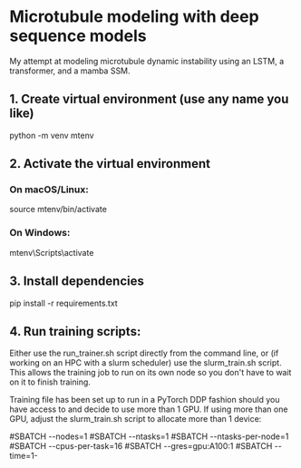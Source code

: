 # Microtubule modeling with deep sequence models
My attempt at modeling microtubule dynamic instability using an LSTM, a transformer, and a mamba SSM.



## 1. Create virtual environment (use any name you like)
python -m venv mtenv

## 2. Activate the virtual environment
### On macOS/Linux:
source mtenv/bin/activate

### On Windows:
mtenv\Scripts\activate

## 3. Install dependencies
pip install -r requirements.txt

## 4. Run training scripts:
Either use the run_trainer.sh script directly from the command line, or (if working on an HPC with a slurm scheduler) use the slurm_train.sh script.
This allows the training job to run on its own node so you don't have to wait on it to finish training.

Training file has been set up to run in a PyTorch DDP fashion should you have access to and decide to use more than 1 GPU.
If using more than one GPU, adjust the slurm_train.sh script to allocate more than 1 device:

#SBATCH --nodes=1
#SBATCH --ntasks=1
#SBATCH --ntasks-per-node=1
#SBATCH --cpus-per-task=16
#SBATCH --gres=gpu:A100:1
#SBATCH --time=1-
